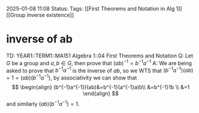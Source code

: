 2025-01-08 11:08
Status: 
Tags: [[First Theorems and Notation in Alg 1]] [[Group inverse existence]]
# inverse of ab

TD: YEAR1::TERM1::MA151 Algebra 1::04 First Theorems and Notation
Q: Let $G$ be a group and $a,b\in G$, then prove that $(ab)^{-1}=b^{-1}a^{-1}$
A: We are being asked to prove that $b^{-1}a^{-1}$ is the inverse of $ab$, so we WTS that $(b^{-1}a^{-1})(ab)=1=(ab)(b^{-1}a^{-1})$,
by associativity we can show that$$
\begin{align}
(b^{-1}a^{-1})(ab)&=b^{-1}(a^{-1}a)b\\
&=b^{-1}1b \\
&=1
\end{align}
$$ and similarly $(ab)(b^{-1}a^{-1})=1$.
<!--ID: 1736341416809-->
